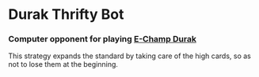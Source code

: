 # Durak Thrifty Bot

### Computer opponent for playing [E-Champ Durak](https://github.com/mkhorin/e-champ-durak)

This strategy expands the standard by taking care of the high cards,
so as not to lose them at the beginning.